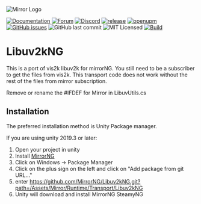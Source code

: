 ![Mirror Logo](https://i.imgur.com/we6li1x.png)

[![Documentation](https://img.shields.io/badge/documentation-brightgreen.svg)](https://mirrorng.github.io/MirrorNG/)
[![Forum](https://img.shields.io/badge/forum-brightgreen.svg)](https://forum.unity.com/threads/mirror-networking-for-unity-aka-hlapi-community-edition.425437/)
[![Discord](https://img.shields.io/discord/343440455738064897.svg)](https://discordapp.com/invite/N9QVxbM)
[![release](https://img.shields.io/github/release/MirrorNG/Libuv2kNG.svg)](https://github.com/MirrorNG/Libuv2kNG/releases/latest)
[![openupm](https://img.shields.io/npm/v/com.mirrorng.libub2k?label=openupm&registry_uri=https://package.openupm.com)](https://openupm.com/packages/com.mirrorng.libuv2k/)
[![GitHub issues](https://img.shields.io/github/issues/MirrorNG/Libuv2kNG.svg)](https://github.com/MirrorNG/Libuv2kNG/issues)
![GitHub last commit](https://img.shields.io/github/last-commit/MirrorNG/Libuv2kNG.svg) ![MIT Licensed](https://img.shields.io/badge/license-MIT-green.svg)
[![Build](https://github.com/MirrorNG/Libuv2kNG/workflows/CI/badge.svg)](https://github.com/MirrorNG/Libuv2kNG/actions?query=workflow%3ACI)

# Libuv2kNG

This is a port of vis2k libuv2k for mirrorNG. You still need to be a subscriber to get the files from vis2k. This transport code does not work without the rest of the files from mirror subscription.

Remove or rename the #IFDEF for Mirror in LibuvUtils.cs

## Installation
The preferred installation method is Unity Package manager.

If you are using unity 2019.3 or later: 

1) Open your project in unity
2) Install [MirrorNG](https://github.com/MirrorNG/MirrorNG)
3) Click on Windows -> Package Manager
4) Click on the plus sign on the left and click on "Add package from git URL..."
5) enter https://github.com/MirrorNG/Libuv2kNG.git?path=/Assets/Mirror/Runtime/Transport/Libuv2kNG
6) Unity will download and install MirrorNG SteamyNG
